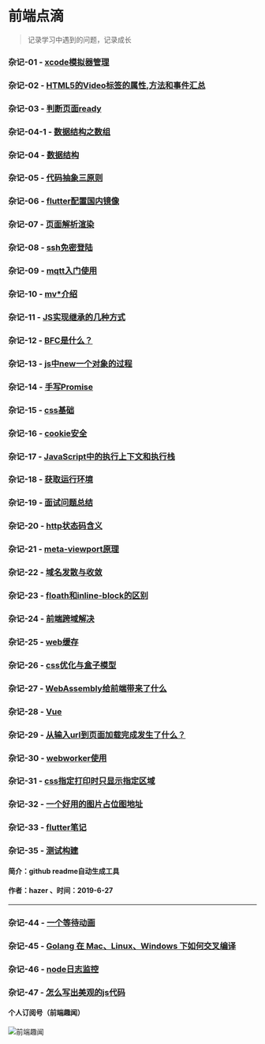 # 前端点滴
> 记录学习中遇到的问题，记录成长

### 杂记-01 - [xcode模拟器管理](./%E6%9D%82%E8%AE%B0-01.xcode%E6%A8%A1%E6%8B%9F%E5%99%A8%E7%AE%A1%E7%90%86.md)
### 杂记-02 - [HTML5的Video标签的属性,方法和事件汇总](./%E6%9D%82%E8%AE%B0-02.HTML5%E7%9A%84Video%E6%A0%87%E7%AD%BE%E7%9A%84%E5%B1%9E%E6%80%A7%2C%E6%96%B9%E6%B3%95%E5%92%8C%E4%BA%8B%E4%BB%B6%E6%B1%87%E6%80%BB.md)
### 杂记-03 - [判断页面ready](./%E6%9D%82%E8%AE%B0-03.%E5%88%A4%E6%96%AD%E9%A1%B5%E9%9D%A2ready.md)
### 杂记-04-1 - [数据结构之数组](./%E6%9D%82%E8%AE%B0-04-1.%E6%95%B0%E6%8D%AE%E7%BB%93%E6%9E%84%E4%B9%8B%E6%95%B0%E7%BB%84.md)
### 杂记-04 - [数据结构](./%E6%9D%82%E8%AE%B0-04.%E6%95%B0%E6%8D%AE%E7%BB%93%E6%9E%84.md)
### 杂记-05 - [代码抽象三原则](./%E6%9D%82%E8%AE%B0-05.%E4%BB%A3%E7%A0%81%E6%8A%BD%E8%B1%A1%E4%B8%89%E5%8E%9F%E5%88%99.md)
### 杂记-06 - [flutter配置国内镜像](./%E6%9D%82%E8%AE%B0-06.flutter%E9%85%8D%E7%BD%AE%E5%9B%BD%E5%86%85%E9%95%9C%E5%83%8F.md)
### 杂记-07 - [页面解析渲染](./%E6%9D%82%E8%AE%B0-07.%E9%A1%B5%E9%9D%A2%E8%A7%A3%E6%9E%90%E6%B8%B2%E6%9F%93.md)
### 杂记-08 - [ssh免密登陆](./%E6%9D%82%E8%AE%B0-08.ssh%E5%85%8D%E5%AF%86%E7%99%BB%E9%99%86.md)
### 杂记-09 - [mqtt入门使用](./%E6%9D%82%E8%AE%B0-09.mqtt%E5%85%A5%E9%97%A8%E4%BD%BF%E7%94%A8.md)
### 杂记-10 - [mv*介绍](./%E6%9D%82%E8%AE%B0-10.mv*%E4%BB%8B%E7%BB%8D.md)
### 杂记-11 - [JS实现继承的几种方式](./%E6%9D%82%E8%AE%B0-11.JS%E5%AE%9E%E7%8E%B0%E7%BB%A7%E6%89%BF%E7%9A%84%E5%87%A0%E7%A7%8D%E6%96%B9%E5%BC%8F.md)
### 杂记-12 - [BFC是什么？](./%E6%9D%82%E8%AE%B0-12.BFC%E6%98%AF%E4%BB%80%E4%B9%88%EF%BC%9F.md)
### 杂记-13 - [js中new一个对象的过程](./%E6%9D%82%E8%AE%B0-13.js%E4%B8%ADnew%E4%B8%80%E4%B8%AA%E5%AF%B9%E8%B1%A1%E7%9A%84%E8%BF%87%E7%A8%8B.md)
### 杂记-14 - [手写Promise](./%E6%9D%82%E8%AE%B0-14.%E6%89%8B%E5%86%99Promise.md)
### 杂记-15 - [css基础](./%E6%9D%82%E8%AE%B0-15.css%E5%9F%BA%E7%A1%80.md)
### 杂记-16 - [cookie安全](./%E6%9D%82%E8%AE%B0-16.cookie%E5%AE%89%E5%85%A8.md)
### 杂记-17 - [JavaScript中的执行上下文和执行栈](./%E6%9D%82%E8%AE%B0-17.JavaScript%E4%B8%AD%E7%9A%84%E6%89%A7%E8%A1%8C%E4%B8%8A%E4%B8%8B%E6%96%87%E5%92%8C%E6%89%A7%E8%A1%8C%E6%A0%88.md)
### 杂记-18 - [获取运行环境](./%E6%9D%82%E8%AE%B0-18.%E8%8E%B7%E5%8F%96%E8%BF%90%E8%A1%8C%E7%8E%AF%E5%A2%83.md)
### 杂记-19 - [面试问题总结](./%E6%9D%82%E8%AE%B0-19.%E9%9D%A2%E8%AF%95%E9%97%AE%E9%A2%98%E6%80%BB%E7%BB%93.md)
### 杂记-20 - [http状态码含义](./%E6%9D%82%E8%AE%B0-20.http%E7%8A%B6%E6%80%81%E7%A0%81%E5%90%AB%E4%B9%89.md)
### 杂记-21 - [meta-viewport原理](./%E6%9D%82%E8%AE%B0-21.meta-viewport%E5%8E%9F%E7%90%86.md)
### 杂记-22 - [域名发散与收敛](./%E6%9D%82%E8%AE%B0-22.%E5%9F%9F%E5%90%8D%E5%8F%91%E6%95%A3%E4%B8%8E%E6%94%B6%E6%95%9B.md)
### 杂记-23 - [floath和inline-block的区别](./%E6%9D%82%E8%AE%B0-23.floath%E5%92%8Cinline-block%E7%9A%84%E5%8C%BA%E5%88%AB.md)
### 杂记-24 - [前端跨域解决](./%E6%9D%82%E8%AE%B0-24.%E5%89%8D%E7%AB%AF%E8%B7%A8%E5%9F%9F%E8%A7%A3%E5%86%B3.md)
### 杂记-25 - [web缓存](./%E6%9D%82%E8%AE%B0-25.web%E7%BC%93%E5%AD%98.md)
### 杂记-26 - [css优化与盒子模型](./%E6%9D%82%E8%AE%B0-26.css%E4%BC%98%E5%8C%96%E4%B8%8E%E7%9B%92%E5%AD%90%E6%A8%A1%E5%9E%8B.md)
### 杂记-27 - [WebAssembly给前端带来了什么](./%E6%9D%82%E8%AE%B0-27.WebAssembly%E7%BB%99%E5%89%8D%E7%AB%AF%E5%B8%A6%E6%9D%A5%E4%BA%86%E4%BB%80%E4%B9%88.md)
### 杂记-28 - [Vue](./%E6%9D%82%E8%AE%B0-28.Vue.nextTick%E5%AE%9E%E7%8E%B0.md)
### 杂记-29 - [从输入url到页面加载完成发生了什么？](./%E6%9D%82%E8%AE%B0-29.%E4%BB%8E%E8%BE%93%E5%85%A5url%E5%88%B0%E9%A1%B5%E9%9D%A2%E5%8A%A0%E8%BD%BD%E5%AE%8C%E6%88%90%E5%8F%91%E7%94%9F%E4%BA%86%E4%BB%80%E4%B9%88%EF%BC%9F.md)
### 杂记-30 - [webworker使用](./%E6%9D%82%E8%AE%B0-30.webworker%E4%BD%BF%E7%94%A8.md)
### 杂记-31 - [css指定打印时只显示指定区域](./%E6%9D%82%E8%AE%B0-31.css%E6%8C%87%E5%AE%9A%E6%89%93%E5%8D%B0%E6%97%B6%E5%8F%AA%E6%98%BE%E7%A4%BA%E6%8C%87%E5%AE%9A%E5%8C%BA%E5%9F%9F.md)
### 杂记-32 - [一个好用的图片占位图地址](./%E6%9D%82%E8%AE%B0-32.%E4%B8%80%E4%B8%AA%E5%A5%BD%E7%94%A8%E7%9A%84%E5%9B%BE%E7%89%87%E5%8D%A0%E4%BD%8D%E5%9B%BE%E5%9C%B0%E5%9D%80.md)
### 杂记-33 - [flutter笔记](./%E6%9D%82%E8%AE%B0-33.flutter%E7%AC%94%E8%AE%B0.md)
### 杂记-35 - [测试构建](./%E6%9D%82%E8%AE%B0-35.%E6%B5%8B%E8%AF%95%E6%9E%84%E5%BB%BA.md)
#### 简介：github readme自动生成工具  
#### 作者：hazer  、时间：2019-6-27  
***
### 杂记-44 - [一个等待动画](./%E6%9D%82%E8%AE%B0-44.%E4%B8%80%E4%B8%AA%E7%AD%89%E5%BE%85%E5%8A%A8%E7%94%BB.md)
### 杂记-45 - [Golang 在 Mac、Linux、Windows 下如何交叉编译](./%E6%9D%82%E8%AE%B0-45.Golang%20%E5%9C%A8%20Mac%E3%80%81Linux%E3%80%81Windows%20%E4%B8%8B%E5%A6%82%E4%BD%95%E4%BA%A4%E5%8F%89%E7%BC%96%E8%AF%91.md)
### 杂记-46 - [node日志监控](./%E6%9D%82%E8%AE%B0-46.node%E6%97%A5%E5%BF%97%E7%9B%91%E6%8E%A7.md)
### 杂记-47 - [怎么写出美观的js代码](./%E6%9D%82%E8%AE%B0-47.%E6%80%8E%E4%B9%88%E5%86%99%E5%87%BA%E7%BE%8E%E8%A7%82%E7%9A%84js%E4%BB%A3%E7%A0%81.md)


#### 个人订阅号（前端趣闻）
![前端趣闻](https://github.com/mynane/web-problem/blob/master/assets/qrcode.jpg)
